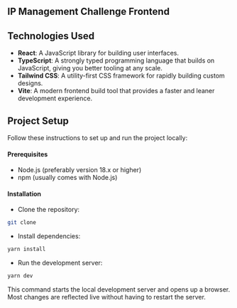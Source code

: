 ## IP Management Challenge Frontend

## Technologies Used
- **React**: A JavaScript library for building user interfaces.
- **TypeScript**: A strongly typed programming language that builds on JavaScript, giving you better tooling at any scale.
- **Tailwind CSS**: A utility-first CSS framework for rapidly building custom designs.
- **Vite**: A modern frontend build tool that provides a faster and leaner development experience.

## Project Setup
Follow these instructions to set up and run the project locally:

#### Prerequisites
- Node.js (preferably version 18.x or higher)
- npm (usually comes with Node.js)

#### Installation
- Clone the repository:

```bash
git clone 
```

- Install dependencies:

```bash
yarn install
```
- Run the development server:

```bash
yarn dev
```
This command starts the local development server and opens up a browser. Most changes are reflected live without having to restart the server.

